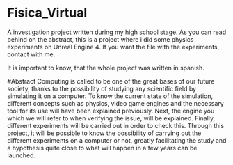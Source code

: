 # Fisica_Virtual
A investigation project written during my high school stage. As you can read behind on the abstract, this is a project where i did some physics experiments on Unreal Engine 4.
If you want the file with the experiments, contact with me.

It is important to know, that the whole project was written in spanish.


#Abstract
Computing is called to be one of the great bases of our future society, thanks to the possibility of studying any scientific field by simulating it on a computer.
To know the current state of the simulation, different concepts such as physics, video game engines and the necessary tool for its use will have been explained previously. Next, the engine you which we will refer to when verifying the issue, will be explained. Finally, different experiments will be carried out in order to check this.
Through this project, it will be possible to know the possibility of carrying out the different experiments on a computer or not, greatly facilitating the study and a hypothesis quite close to what will happen in a few years can be launched.
